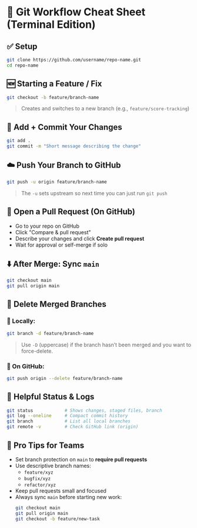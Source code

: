 # 📝 Git Workflow Cheat Sheet (Terminal Edition)

## ✅ Setup

```bash
git clone https://github.com/username/repo-name.git
cd repo-name
```

## 🆕 Starting a Feature / Fix

```bash
git checkout -b feature/branch-name
```
> Creates and switches to a new branch (e.g., `feature/score-tracking`)

## 💾 Add + Commit Your Changes

```bash
git add .
git commit -m "Short message describing the change"
```

## ☁️ Push Your Branch to GitHub

```bash
git push -u origin feature/branch-name
```
> The `-u` sets upstream so next time you can just run `git push`

## 🔁 Open a Pull Request (On GitHub)

- Go to your repo on GitHub
- Click "Compare & pull request"
- Describe your changes and click **Create pull request**
- Wait for approval or self-merge if solo

## ⬇️ After Merge: Sync `main`

```bash
git checkout main
git pull origin main
```

## 🧹 Delete Merged Branches

### 🔸 Locally:

```bash
git branch -d feature/branch-name
```

> Use `-D` (uppercase) if the branch hasn’t been merged and you want to force-delete.

### 🔸 On GitHub:

```bash
git push origin --delete feature/branch-name
```

## 🧠 Helpful Status & Logs

```bash
git status            # Shows changes, staged files, branch
git log --oneline     # Compact commit history
git branch            # List all local branches
git remote -v         # Check GitHub link (origin)
```

## 🚨 Pro Tips for Teams

- Set branch protection on `main` to **require pull requests**
- Use descriptive branch names:
  - `feature/xyz`
  - `bugfix/xyz`
  - `refactor/xyz`
- Keep pull requests small and focused
- Always sync `main` before starting new work:
  ```bash
  git checkout main
  git pull origin main
  git checkout -b feature/new-task
  ```
